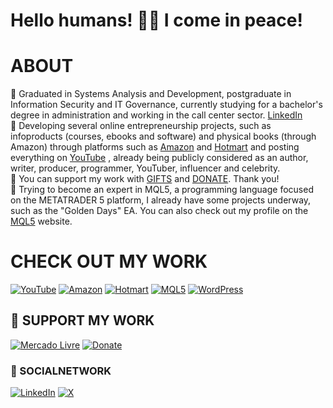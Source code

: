# Hello humans! 👋🧿 I come in peace! 

# ABOUT
🧿 Graduated in Systems Analysis and Development, postgraduate in Information Security and IT Governance, currently studying for a bachelor's degree in administration and working in the call center sector. [LinkedIn](https://www.linkedin.com/in/samuelcavalcanticosta/)<br>
🧿 Developing several online entrepreneurship projects, such as infoproducts (courses, ebooks and software) and physical books (through Amazon) through platforms such as [Amazon](https://www.amazon.com/stores/Samuel-Cavalcanti-Costa/author/B0DQ8SPJVW?language=pt&ref=sr_ntt_srch_lnk_1&qid=1740783935&sr=8-1&isDramIntegrated=true&shoppingPortalEnabled=true)
 and [Hotmart](https://hotmart.com/en/marketplace/products?q=SAMUEL%20CAVALCANTI%20COSTA)
 and posting everything on [YouTube](https://www.youtube.com/@SamuelCavalcantiCosta?sub_confirmation=1)
, already being publicly considered as an author, writer, producer, programmer, YouTuber, influencer and celebrity. <br>
🧿 You can support my work with [GIFTS](https://www.mercadolivre.com.br/presentes/presentei-me-8u5sv) and [DONATE](https://link.mercadopago.com.br/samuelccosta1991). Thank you!<br>
🧿 Trying to become an expert in MQL5, a programming language focused on the METATRADER 5 platform, I already have some projects underway, such as the "Golden Days" EA. You can also check out my profile on the [MQL5](https://www.mql5.com/en/users/samuelcavalcanticosta)
 website.

# CHECK OUT MY WORK
[![YouTube](https://img.shields.io/badge/YouTube-SUBSCRIBE-red?style=for-the-badge&logo=youtube)](https://www.youtube.com/@SamuelCavalcantiCosta?sub_confirmation=1)
[![Amazon](https://img.shields.io/badge/Amazon-Shop-orange?style=for-the-badge&logo=amazon)](https://www.amazon.com/stores/Samuel-Cavalcanti-Costa/author/B0DQ8SPJVW?language=pt&ref=sr_ntt_srch_lnk_1&qid=1740783935&sr=8-1&isDramIntegrated=true&shoppingPortalEnabled=true)
[![Hotmart](https://img.shields.io/badge/Hotmart-Explore%20Courses-blue?style=for-the-badge)](https://hotmart.com/en/marketplace/products?q=SAMUEL%20CAVALCANTI%20COSTA)
[![MQL5](https://img.shields.io/badge/MQL5-Expert%20Advisor-blue?style=for-the-badge)](https://www.mql5.com/en/users/samuelcavalcanticosta)
[![WordPress](https://img.shields.io/badge/WordPress-Visit%20My%20Blog-blue?style=for-the-badge&logo=wordpress)](https://samuelcavalcanticosta.wordpress.com/)

## 🧿 SUPPORT MY WORK
[![Mercado Livre](https://img.shields.io/badge/Mercado%20Livre-Send%20Me%20Gifts-yellow?style=for-the-badge&logo=shopping-cart)](https://www.mercadolivre.com.br/presentes/presentei-me-8u5sv)
[![Donate](https://img.shields.io/badge/DONATE-Support%20Me-green?style=for-the-badge&logo=paypal)](https://link.mercadopago.com.br/samuelccosta1991)

### 🧿 SOCIALNETWORK <br>
[![LinkedIn](https://img.shields.io/badge/LinkedIn-Connect-blue?style=for-the-badge&logo=linkedin)](https://www.linkedin.com/in/samuelcavalcanticosta/)
[![X](https://img.shields.io/badge/X-Follow-black?style=for-the-badge&logo=twitter)](https://x.com/scc10021991)
